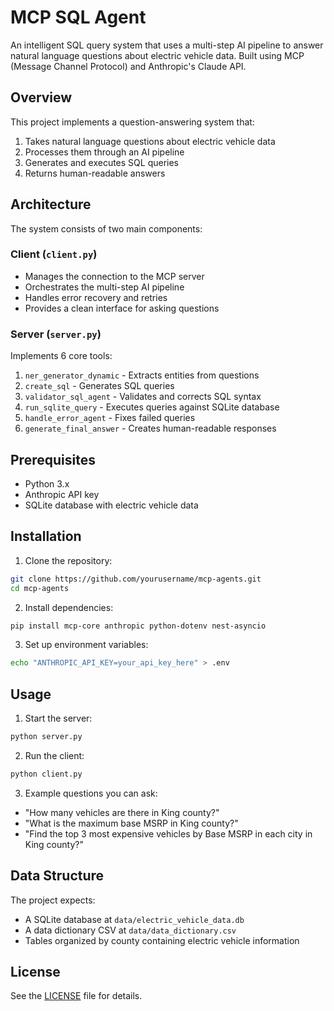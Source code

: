 # MCP SQL Agent

An intelligent SQL query system that uses a multi-step AI pipeline to answer natural language questions about electric vehicle data. Built using MCP (Message Channel Protocol) and Anthropic's Claude API.

## Overview

This project implements a question-answering system that:
1. Takes natural language questions about electric vehicle data
2. Processes them through an AI pipeline
3. Generates and executes SQL queries
4. Returns human-readable answers

## Architecture

The system consists of two main components:

### Client (`client.py`)
- Manages the connection to the MCP server
- Orchestrates the multi-step AI pipeline
- Handles error recovery and retries
- Provides a clean interface for asking questions

### Server (`server.py`)
Implements 6 core tools:
1. `ner_generator_dynamic` - Extracts entities from questions
2. `create_sql` - Generates SQL queries
3. `validator_sql_agent` - Validates and corrects SQL syntax
4. `run_sqlite_query` - Executes queries against SQLite database
5. `handle_error_agent` - Fixes failed queries
6. `generate_final_answer` - Creates human-readable responses

## Prerequisites

- Python 3.x
- Anthropic API key
- SQLite database with electric vehicle data

## Installation

1. Clone the repository:
```sh
git clone https://github.com/yourusername/mcp-agents.git
cd mcp-agents
```

2. Install dependencies:
```sh
pip install mcp-core anthropic python-dotenv nest-asyncio
```

3. Set up environment variables:
```sh
echo "ANTHROPIC_API_KEY=your_api_key_here" > .env
```

## Usage

1. Start the server:
```sh
python server.py
```

2. Run the client:
```sh
python client.py
```

3. Example questions you can ask:
- "How many vehicles are there in King county?"
- "What is the maximum base MSRP in King county?"
- "Find the top 3 most expensive vehicles by Base MSRP in each city in King county?"

## Data Structure

The project expects:
- A SQLite database at `data/electric_vehicle_data.db`
- A data dictionary CSV at `data/data_dictionary.csv`
- Tables organized by county containing electric vehicle information

## License

See the [LICENSE](LICENSE) file for details.


